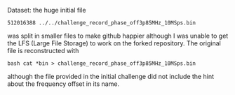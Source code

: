 Dataset: the huge initial file

``
512016388 ../../challenge_record_phase_off3p85MHz_10MSps.bin
``

was split in smaller files to make github happier although I was unable to
get the LFS (Large File Storage) to work on the forked repository. The original
file is reconstructed with

``bash
cat *bin > challenge_record_phase_off3p85MHz_10MSps.bin
``

although the file provided in the initial challenge did not include the hint
about the frequency offset in its name.

